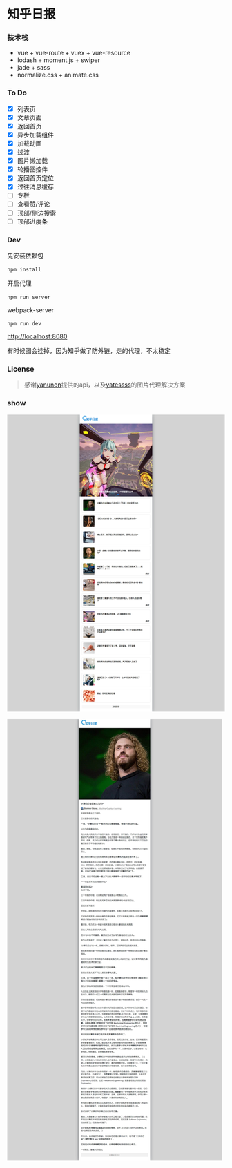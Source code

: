 # 知乎日报

### 技术栈

+ vue + vue-route + vuex + vue-resource
+ lodash + moment.js + swiper
+ jade + sass
+ normalize.css + animate.css

### To Do

- [x] 列表页
- [x] 文章页面
- [x] 返回首页
- [x] 异步加载组件
- [x] 加载动画
- [X] 过渡
- [x] 图片懒加载
- [x] 轮播图控件
- [x] 返回首页定位
- [x] 过往消息缓存
- [ ] 专栏
- [ ] 查看赞/评论
- [ ] 顶部/侧边搜索
- [ ] 顶部进度条

### Dev

先安装依赖包
```nodejs
npm install
```

开启代理
```nodejs
npm run server
```

webpack-server
```nodejs
npm run dev
```

[http://localhost:8080](http://localhost:8080)

有时候图会挂掉，因为知乎做了防外链，走的代理，不太稳定

### License

> 感谢[yanunon](https://github.com/yanunon/NeteaseCloudMusic/wiki/%E7%BD%91%E6%98%93%E4%BA%91%E9%9F%B3%E4%B9%90API%E5%88%86%E6%9E%90)提供的api，以及[yatessss](https://github.com/yatessss/zhihudaily-vue)的图片代理解决方案


### show

![](./src/assets/screenshots/list.gif)

![](./src/assets/screenshots/detail.gif)